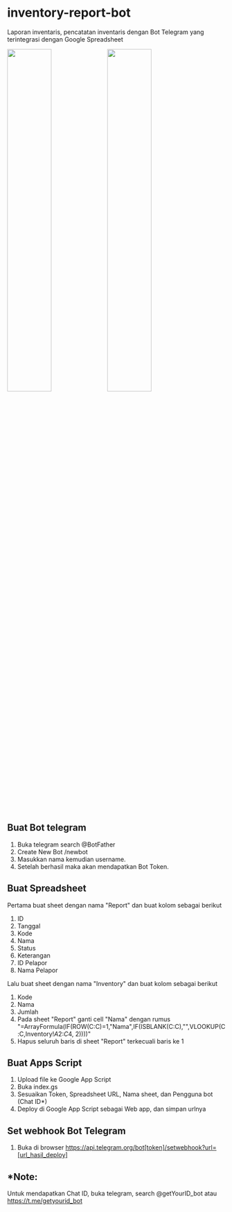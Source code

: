 # inventory-report-bot

Laporan inventaris, pencatatan inventaris dengan Bot Telegram yang terintegrasi dengan Google Spreadsheet

<img src="https://user-images.githubusercontent.com" width="45%"> 
<img src="https://user-images.githubusercontent.com" width="45%">

## Buat Bot telegram
1. Buka telegram search @BotFather
2. Create New Bot /newbot
3. Masukkan nama kemudian username.
4. Setelah berhasil maka akan mendapatkan Bot Token.

## Buat Spreadsheet
Pertama buat sheet dengan nama "Report" dan buat kolom sebagai berikut
1. ID
2. Tanggal
3. Kode
4. Nama
5. Status
6. Keterangan
7. ID Pelapor
8. Nama Pelapor

Lalu buat sheet dengan nama "Inventory" dan buat kolom sebagai berikut
1. Kode
2. Nama
3. Jumlah
4. Pada sheet "Report" ganti cell "Nama" dengan rumus "=ArrayFormula(IF(ROW(C:C)=1,"Nama",IF(ISBLANK(C:C),"",VLOOKUP(C:C,Inventory!$A$2:$C$4, 2))))"
5. Hapus seluruh baris di sheet "Report" terkecuali baris ke 1

## Buat Apps Script
1. Upload file ke Google App Script
2. Buka index.gs
3. Sesuaikan Token, Spreadsheet URL, Nama sheet, dan Pengguna bot (Chat ID*)
4. Deploy di Google App Script sebagai Web app, dan simpan urlnya

## Set webhook Bot Telegram
1. Buka di browser https://api.telegram.org/bot[token]/setwebhook?url=[url_hasil_deploy]

## *Note:
Untuk mendapatkan Chat ID, buka telegram, search @getYourID_bot atau https://t.me/getyourid_bot

